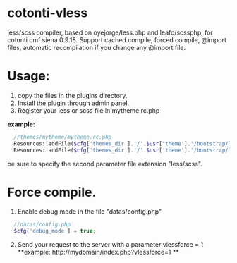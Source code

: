 cotonti-vless
=============
less/scss compiler, based on oyejorge/less.php and leafo/scssphp, for cotonti cmf siena 0.9.18.
Support cached compile, forced compile, @import files, automatic recompilation if you change any @import file.

# Usage:

1. copy the files in the plugins directory.
2. Install the plugin through admin panel.
3. Register your less or scss file in mytheme.rc.php 

**example:**
```php 
  //themes/mytheme/mytheme.rc.php 
  Resources::addFile($cfg['themes_dir'].'/'.$usr['theme'].'/bootstrap/less/bootstrap.less', 'less');
  Resources::addFile($cfg['themes_dir'].'/'.$usr['theme'].'/bootstrap/less/bootstrap.scss', 'scss');
```
  be sure to specify the second parameter file extension "less/scss".
  
# Force compile.
  
  1. Enable debug mode in the file "datas/config.php"
```php 
  //datas/config.php
  $cfg['debug_mode'] = true;
```
  2. Send your request to the server with a parameter vlessforce = 1 **example: http://mydomain/index.php?vlessforce=1 **
